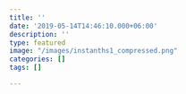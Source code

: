 ```yaml
---
title: ''
date: '2019-05-14T14:46:10.000+06:00'
description: ''
type: featured
image: "/images/instanths1_compressed.png"
categories: []
tags: []

---
```


